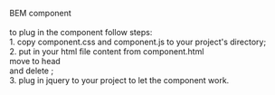 BEM component<br>
<br>
to plug in the component follow steps:<br>
	1. copy component.css and component.js to your project's directory;<br>
	2. put in your html file content from component.html<br>
		move <code><link href="./component.css" rel="stylesheet"></code> to head<br>
		and delete <code><head><link href="./component.css" rel="stylesheet"></head></code>;<br>
	3. plug in jquery to your project to let the component work.
